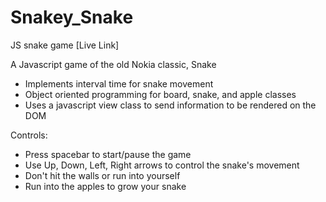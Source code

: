 # Snakey_Snake
JS snake game
[Live Link]

A Javascript game of the old Nokia classic, Snake
- Implements interval time for snake movement 
- Object oriented programming for board, snake, and apple classes
- Uses a javascript view class to send information to be rendered on the DOM

Controls:
- Press spacebar to start/pause the game
- Use Up, Down, Left, Right arrows to control the snake's movement
- Don't hit the walls or run into yourself
- Run into the apples to grow your snake